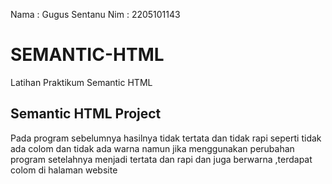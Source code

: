 Nama : Gugus Sentanu
Nim  : 2205101143

# SEMANTIC-HTML
Latihan Praktikum Semantic HTML


## Semantic HTML Project
Pada program sebelumnya hasilnya tidak tertata dan tidak rapi seperti tidak ada colom dan tidak ada warna 
namun jika menggunakan perubahan program setelahnya menjadi tertata dan rapi dan juga berwarna ,terdapat colom di halaman website
